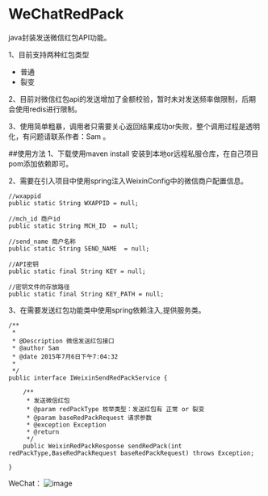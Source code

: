 # WeChatRedPack
java封装发送微信红包API功能。

1、目前支持两种红包类型
   * 普通
   * 裂变
  
2、目前对微信红包api的发送增加了金额校验，暂时未对发送频率做限制，后期会使用redis进行限制。

3、使用简单粗暴，调用者只需要关心返回结果成功or失败，整个调用过程是透明化，有问题请联系作者：Sam 。


##使用方法
1、下载使用maven install 安装到本地or远程私服仓库，在自己项目pom添加依赖即可。

2、需要在引入项目中使用spring注入WeixinConfig中的微信商户配置信息。
```
//wxappid 
public static String WXAPPID = null;

//mch_id 商户id
public static String MCH_ID  = null;

//send_name 商户名称
public static String SEND_NAME  = null;

//API密钥
public static final String KEY = null;

//密钥文件的存放路径
public static final String KEY_PATH = null;
```
3、在需要发送红包功能类中使用spring依赖注入,提供服务类。
```
/**
 * 
 * @Description 微信发送红包接口 
 * @author Sam 
 * @date 2015年7月6日下午7:04:32
 *
 */
public interface IWeixinSendRedPackService {
	
	/**
	 * 发送微信红包
	 * @param redPackType 枚举类型：发送红包有 正常 or 裂变
	 * @param baseRedPackRequest 请求参数
	 * @exception Exception
	 * @return
	 */
	public WeixinRedPackResponse sendRedPack(int redPackType,BaseRedPackRequest baseRedPackRequest) throws Exception;
	
}
```
WeChat： 
![image](https://github.com/Sam0913/WeChatRedPack/blob/master/sam.jpg)
